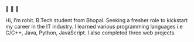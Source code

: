 👋 👋 👋 

Hi, I’m rohit. B.Tech student from Bhopal. Seeking a fresher role to kickstart my career in the IT industry.
I learned various programming languages i.e C/C++, Java, Python, JavaScript. I also completed three web projects.


<!---
rohitsa321/rohitsa321 is a ✨ special ✨ repository because its `README.md` (this file) appears on your GitHub profile.
You can click the Preview link to take a look at your changes.
--->
